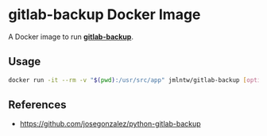 # gitlab-backup Docker Image

A Docker image to run [**gitlab-backup**](https://github.com/josegonzalez/python-gitlab-backup).

## Usage

```bash
docker run -it --rm -v "$(pwd):/usr/src/app" jmlntw/gitlab-backup [options]
```

## References

- https://github.com/josegonzalez/python-gitlab-backup
